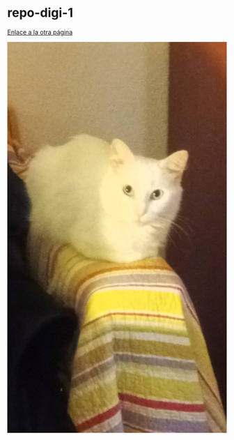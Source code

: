 # repo-digi-1

[Enlace a la otra página](README.md)

![Descripción de la imagen](https://github.com/arodovi852/repo-digi-1/blob/main/assets/WhatsApp%20Image%202024-09-27%20at%2010.25.24%20AM.jpeg?raw=true)


